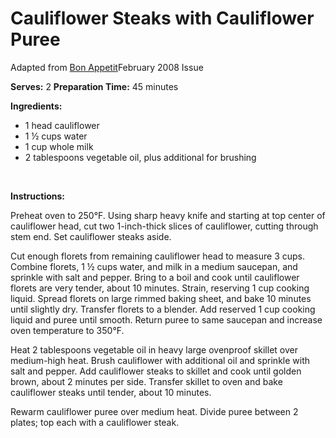 Cauliflower Steaks with Cauliflower Puree
=========================================

Adapted from [Bon Appetit](http://bonappetit.com/recipes)February 2008 Issue

**Serves:** 2
 **Preparation Time:** 45 minutes

**Ingredients:**

-   1 head cauliflower
-   1 ½ cups water
-   1 cup whole milk
-   2 tablespoons vegetable oil, plus additional for brushing

 

**Instructions:**

Preheat oven to 250°F. Using sharp heavy knife and starting at top center of cauliflower head, cut two 1-inch-thick slices of cauliflower, cutting through stem end. Set cauliflower steaks aside.

Cut enough florets from remaining cauliflower head to measure 3 cups. Combine florets, 1 ½ cups water, and milk in a medium saucepan, and sprinkle with salt and pepper. Bring to a boil and cook until cauliflower florets are very tender, about 10 minutes. Strain, reserving 1 cup cooking liquid. Spread florets on large rimmed baking sheet, and bake 10 minutes until slightly dry. Transfer florets to a blender. Add reserved 1 cup cooking liquid and puree until smooth. Return puree to same saucepan and increase oven temperature to 350°F.

Heat 2 tablespoons vegetable oil in heavy large ovenproof skillet over medium-high heat. Brush cauliflower with additional oil and sprinkle with salt and pepper. Add cauliflower steaks to skillet and cook until golden brown, about 2 minutes per side. Transfer skillet to oven and bake cauliflower steaks until tender, about 10 minutes.

Rewarm cauliflower puree over medium heat. Divide puree between 2 plates; top each with a cauliflower steak.
